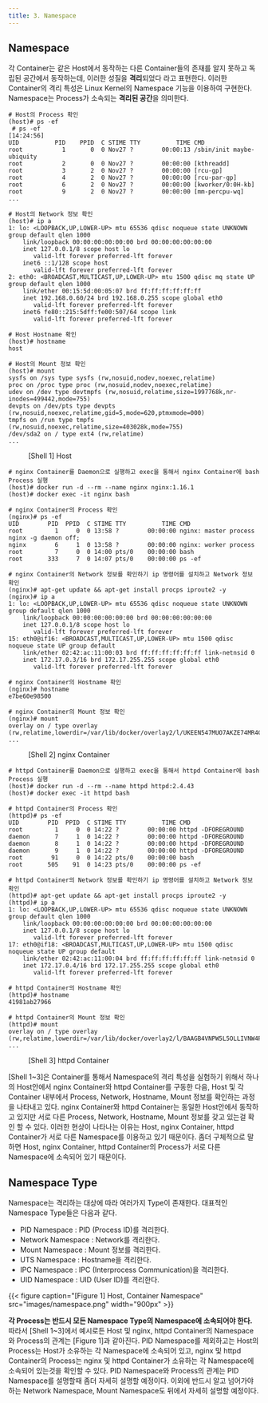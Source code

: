 ```yaml
---
title: 3. Namespace
---
```


## Namespace

각 Container는 같은 Host에서 동작하는 다른 Container들의 존재를 알지 못하고 독립된 공간에서 동작하는데, 이러한 성질을 **격리**되었다 라고 표현한다. 이러한 Container의 격리 특성은 Linux Kernel의 Namespace 기능을 이용하여 구현한다. Namespace는 Process가 소속되는 **격리된 공간**을 의미한다.

```console {caption="", linenos=table}
# Host의 Process 확인
(host)# ps -ef
 # ps -ef                                                                                                                      [14:24:56]
UID          PID    PPID  C STIME TTY          TIME CMD
root           1       0  0 Nov27 ?        00:00:13 /sbin/init maybe-ubiquity
root           2       0  0 Nov27 ?        00:00:00 [kthreadd]
root           3       2  0 Nov27 ?        00:00:00 [rcu-gp]
root           4       2  0 Nov27 ?        00:00:00 [rcu-par-gp]
root           6       2  0 Nov27 ?        00:00:00 [kworker/0:0H-kb]
root           9       2  0 Nov27 ?        00:00:00 [mm-percpu-wq]
...

# Host의 Network 정보 확인
(host)# ip a
1: lo: <LOOPBACK,UP,LOWER-UP> mtu 65536 qdisc noqueue state UNKNOWN group default qlen 1000
    link/loopback 00:00:00:00:00:00 brd 00:00:00:00:00:00
    inet 127.0.0.1/8 scope host lo
       valid-lft forever preferred-lft forever
    inet6 ::1/128 scope host
       valid-lft forever preferred-lft forever
2: eth0: <BROADCAST,MULTICAST,UP,LOWER-UP> mtu 1500 qdisc mq state UP group default qlen 1000
    link/ether 00:15:5d:00:05:07 brd ff:ff:ff:ff:ff:ff
    inet 192.168.0.60/24 brd 192.168.0.255 scope global eth0
       valid-lft forever preferred-lft forever
    inet6 fe80::215:5dff:fe00:507/64 scope link
       valid-lft forever preferred-lft forever

# Host Hostname 확인
(host)# hostname
host

# Host의 Mount 정보 확인
(host)# mount
sysfs on /sys type sysfs (rw,nosuid,nodev,noexec,relatime)
proc on /proc type proc (rw,nosuid,nodev,noexec,relatime)
udev on /dev type devtmpfs (rw,nosuid,relatime,size=1997768k,nr-inodes=499442,mode=755)
devpts on /dev/pts type devpts (rw,nosuid,noexec,relatime,gid=5,mode=620,ptmxmode=000)
tmpfs on /run type tmpfs (rw,nosuid,noexec,relatime,size=403028k,mode=755)
/dev/sda2 on / type ext4 (rw,relatime)
...
```
<figure>
<figcaption class="caption">[Shell 1] Host</figcaption>
</figure>

```console {caption="", linenos=table}
# nginx Container를 Daemon으로 실행하고 exec을 통해서 nginx Container에 bash Process 실행
(host)# docker run -d --rm --name nginx nginx:1.16.1
(host)# docker exec -it nginx bash

# nginx Container의 Process 확인
(nginx)# ps -ef
UID        PID  PPID  C STIME TTY          TIME CMD
root         1     0  0 13:58 ?        00:00:00 nginx: master process nginx -g daemon off;
nginx        6     1  0 13:58 ?        00:00:00 nginx: worker process
root         7     0  0 14:00 pts/0    00:00:00 bash
root       333     7  0 14:07 pts/0    00:00:00 ps -ef

# nginx Container의 Network 정보를 확인하기 ip 명령어를 설치하고 Network 정보 확인
(nginx)# apt-get update && apt-get install procps iproute2 -y
(nginx)# ip a
1: lo: <LOOPBACK,UP,LOWER-UP> mtu 65536 qdisc noqueue state UNKNOWN group default qlen 1000
    link/loopback 00:00:00:00:00:00 brd 00:00:00:00:00:00
    inet 127.0.0.1/8 scope host lo
       valid-lft forever preferred-lft forever
15: eth0@if16: <BROADCAST,MULTICAST,UP,LOWER-UP> mtu 1500 qdisc noqueue state UP group default
    link/ether 02:42:ac:11:00:03 brd ff:ff:ff:ff:ff:ff link-netnsid 0
    inet 172.17.0.3/16 brd 172.17.255.255 scope global eth0
       valid-lft forever preferred-lft forever

# nginx Container의 Hostname 확인
(nginx)# hostname
e7be60e98500

# nginx Container의 Mount 정보 확인
(nginx)# mount
overlay on / type overlay (rw,relatime,lowerdir=/var/lib/docker/overlay2/l/UKEEN547MUO7AKZE74MR4CQSH6:/var/lib/docker/overlay2/l/42OTIQ6YNKBDVIPRRPMWUJUFJU:/var/lib/docker/overlay2/l/L5EUFYZJGX4AOOMNPLVOFWK74D:/var/lib/docker/overlay2/l/LUKFVFAM3CX4HXFG4WFWLWUN67:/var/lib/docker/overlay2/l/TW3MKSPXR2SUCQRAPS4T27HEUB:/var/lib/docker/overlay2/l/SIYVDXCEC4PJCY3QEY6KHWIYTT,upperdir=/var/lib/docker/overlay2/d229127edfad9cd9ad54475d941ebc612dd4d8ab8cc25c9d11d24d87beb0956f/diff,workdir=/var/lib/docker/overlay2/d229127edfad9cd9ad54475d941ebc612dd4d8ab8cc25c9d11d24d87beb0956f/work)
...
```
<figure>
<figcaption class="caption">[Shell 2] nginx Container</figcaption>
</figure>

```console {caption="", linenos=table}
# httpd Container를 Daemon으로 실행하고 exec을 통해서 httpd Container에 bash Process 실행
(host)# docker run -d --rm --name httpd httpd:2.4.43
(host)# docker exec -it httpd bash

# httpd Container의 Process 확인
(httpd)# ps -ef
UID        PID  PPID  C STIME TTY          TIME CMD
root         1     0  0 14:22 ?        00:00:00 httpd -DFOREGROUND
daemon       7     1  0 14:22 ?        00:00:00 httpd -DFOREGROUND
daemon       8     1  0 14:22 ?        00:00:00 httpd -DFOREGROUND
daemon       9     1  0 14:22 ?        00:00:00 httpd -DFOREGROUND
root        91     0  0 14:22 pts/0    00:00:00 bash
root       505    91  0 14:23 pts/0    00:00:00 ps -ef

# httpd Container의 Network 정보를 확인하기 ip 명령어를 설치하고 Network 정보 확인
(httpd)# apt-get update && apt-get install procps iproute2 -y
(httpd)# ip a
1: lo: <LOOPBACK,UP,LOWER-UP> mtu 65536 qdisc noqueue state UNKNOWN group default qlen 1000
    link/loopback 00:00:00:00:00:00 brd 00:00:00:00:00:00
    inet 127.0.0.1/8 scope host lo
       valid-lft forever preferred-lft forever
17: eth0@if18: <BROADCAST,MULTICAST,UP,LOWER-UP> mtu 1500 qdisc noqueue state UP group default
    link/ether 02:42:ac:11:00:04 brd ff:ff:ff:ff:ff:ff link-netnsid 0
    inet 172.17.0.4/16 brd 172.17.255.255 scope global eth0
       valid-lft forever preferred-lft forever

# httpd Container의 Hostname 확인
(httpd)# hostname
41981ab27966

# httpd Container의 Mount 정보 확인
(httpd)# mount
overlay on / type overlay (rw,relatime,lowerdir=/var/lib/docker/overlay2/l/BAAGB4VNPW5L5OLLIVNW4PUM4B:/var/lib/docker/overlay2/l/QET7RFTW5Q7DKT6DVKS3W7ZJKT:/var/lib/docker/overlay2/l/WWIQKNFHFRBTOVRM7EJ3JOAJ6P:/var/lib/docker/overlay2/l/SIYVDXCEC4PJCY3QEY6KHWIYTT,upperdir=/var/lib/docker/overlay2/bbc23b396889938987edcc526eba58794b41afa26cf259b5cb38617c3eee46e7/diff,workdir=/var/lib/docker/overlay2/bbc23b396889938987edcc526eba58794b41afa26cf259b5cb38617c3eee46e7/work)
...
```
<figure>
<figcaption class="caption">[Shell 3] httpd Container </figcaption>
</figure>

[Shell 1~3]은 Container를 통해서 Namespace의 격리 특성을 실험하기 위해서 하나의 Host안에서 nginx Container와 httpd Container를 구동한 다음, Host 및 각 Container 내부에서 Process, Network, Hostname, Mount 정보를 확인하는 과정을 나타내고 있다. nginx Container와 httpd Container는 동일한 Host안에서 동작하고 있지만 서로 다른 Process, Network, Hostname, Mount 정보를 갖고 있는걸 확인 할 수 있다. 이러한 현상이 나타나는 이유는 Host, nginx Container, httpd Container가 서로 다른 Namespace를 이용하고 있기 때문이다. 좀더 구체적으로 말하면 Host, nginx Container, httpd Container의 Process가 서로 다른 Namespace에 소속되어 있기 때문이다.

## Namespace Type

Namespace는 격리하는 대상에 따라 여러가지 Type이 존재한다. 대표적인 Namespace Type들은 다음과 같다.

* PID Namespace : PID (Process ID)를 격리한다.
* Network Namespace : Network를 격리한다.
* Mount Namespace : Mount 정보를 격리한다.
* UTS Namespace : Hostname을 격리한다.
* IPC Namespace : IPC (Interprocess Communication)을 격리한다.
* UID Namespace : UID (User ID)를 격리한다.

{{< figure caption="[Figure 1] Host, Container Namespace" src="images/namespace.png" width="900px" >}}

**각 Process는 반드시 모든 Namespace Type의 Namespace에 소속되어야 한다.** 따라서 [Shell 1~3]에서 예시로든 Host 및 nginx, httpd Container의 Namespace와 Process의 관계는 [Figure 1]과 같아진다. PID Namespace를 제외하고는 Host의 Process는 Host가 소유하는 각 Namespace에 소속되어 있고, nginx 및 httpd Container의 Process는 nginx 및 httpd Container가 소유하는 각 Namespace에 소속되어 있는것을 확인할 수 있다. PID Namespace와 Process의 관계는 PID Namespace를 설명할때 좀더 자세히 설명할 예정이다. 이외에 반드시 알고 넘어가야 하는 Network Namespace, Mount Namespace도 뒤에서 자세히 설명할 예정이다.